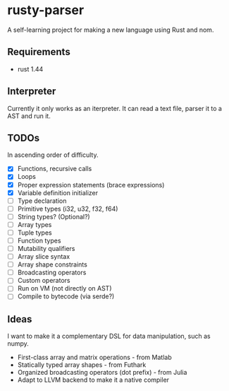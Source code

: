 # rusty-parser

A self-learning project for making a new language using Rust and nom.

## Requirements

* rust 1.44

## Interpreter

Currently it only works as an iterpreter. It can read a text file, parser it to a
AST and run it.

## TODOs

In ascending order of difficulty.

* [x] Functions, recursive calls
* [x] Loops
* [x] Proper expression statements (brace expressions)
* [x] Variable definition initializer
* [ ] Type declaration
* [ ] Primitive types (i32, u32, f32, f64)
* [ ] String types? (Optional?)
* [ ] Array types
* [ ] Tuple types
* [ ] Function types
* [ ] Mutability qualifiers
* [ ] Array slice syntax
* [ ] Array shape constraints
* [ ] Broadcasting operators
* [ ] Custom operators
* [ ] Run on VM (not directly on AST)
* [ ] Compile to bytecode (via serde?)

## Ideas

I want to make it a complementary DSL for data manipulation, such as numpy.

* First-class array and matrix operations - from Matlab
* Statically typed array shapes - from Futhark
* Organized broadcasting operators (dot prefix) - from Julia
* Adapt to LLVM backend to make it a native compiler
